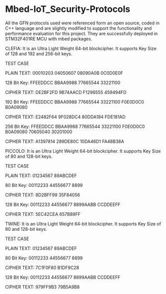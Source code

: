# Mbed-IoT_Security-Protocols
All the GFN protocols used were referenced form an open source, coded in C++ language and are slightly modified to support the functionality and performance evaluation for this project. They are successfully deployed in STM32F401RE MCU with mbed packages.  

CLEFIA: It is an Ultra Light Weight 64-bit blockcipher. It supports Key Size of 128 and 192 and 256-bit keys.

TEST CASE

PLAIN TEXT: 00010203 04050607 08090A0B 0C0D0E0F

128 Bit Key: FFEEDDCC BBAA9988 77665544 33221100

CIPHER TEXT: DE2BF2FD 9B74AACD F1298555 459494FD

192 Bit Key: FFEEDDCC BBAA9988 77665544 33221100 F0E0D0C0 B0A09080

CIPHER TEXT: E2482F64 9F028DC4 80DDA184 FDE181AD

256 Bit Key: FFEEDDCC BBAA9988 77665544 33221100 F0E0D0C0 B0A09080 70605040 30201000

CIPHER TEXT: A1397814 289DE80C 10DA46D1 FA48B38A


PICCOLO: It is an Ultra Light Weight 64-bit blockcipher. It supports Key Size of 80 and 128-bit keys.

TEST CASE

PLAIN TEXT: 01234567 89ABCDEF

80 Bit Key: 00112233 44556677 8899

CIPHER TEXT: 8D2BFF99 35F84056

128 Bit Key: 00112233 44556677 8899AABB CCDDEEFF

CIPHER TEXT: 5EC42CEA 657B89FF


TWINE: It is an Ultra Light Weight 64-bit blockcipher. It supports Key Size of 80 and 128-bit keys.

TEST CASE

PLAIN TEXT: 01234567 89ABCDEF

80 Bit Key: 00112233 44556677 8899

CIPHER TEXT: 7C1F0F80 B1DF9C28

128 Bit Key: 00112233 44556677 8899AABB CCDDEEFF

CIPHER TEXT: 979FF9B3 79B5A9B8
